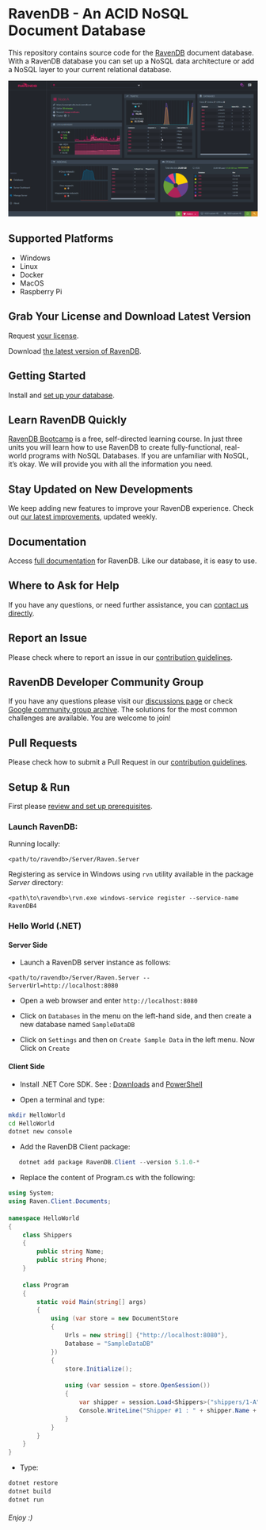 # RavenDB - An ACID NoSQL Document Database
This repository contains source code for the [RavenDB](https://ravendb.net/) document database. With a RavenDB database you can set up a NoSQL data architecture or add a NoSQL layer to your current relational database.

![RavenDB Studio](docs/readmeScreenshot.png)

## Supported Platforms
- Windows
- Linux
- Docker
- MacOS
- Raspberry Pi

## Grab Your License and Download Latest Version

Request [your license](https://ravendb.net/free).

Download [the latest version of RavenDB](https://ravendb.net/downloads).

## Getting Started
Install and [set up your database](https://ravendb.net/docs/article-page/5.1/csharp/start/getting-started).

## Learn RavenDB Quickly
[RavenDB Bootcamp](https://ravendb.net/learn/bootcamp) is a free, self-directed learning course. In just three units you will learn how to use RavenDB to create fully-functional, real-world programs with NoSQL Databases. If you are unfamiliar with NoSQL, it’s okay. We will provide you with all the information you need.

## Stay Updated on New Developments
We keep adding new features to improve your RavenDB experience. Check out [our latest improvements](https://ravendb.net/docs/article-page/5.1/csharp/start/whats-new), updated weekly.

## Documentation
Access [full documentation](https://ravendb.net/docs/article-page/5.1/csharp) for RavenDB. Like our database, it is easy to use.

## Where to Ask for Help
If you have any questions, or need further assistance, you can [contact us directly](https://ravendb.net/contact).

## Report an Issue
Please check where to report an issue in our [contribution guidelines](./CONTRIBUTING.md#reporting-an-issue).

## RavenDB Developer Community Group
If you have any questions please visit our [discussions page](https://github.com/ravendb/ravendb/discussions) or check [Google community group archive](http://groups.google.com/group/ravendb/). The solutions for the most common challenges are available. You are welcome to join!

## Pull Requests
Please check how to submit a Pull Request in our [contribution guidelines](./CONTRIBUTING.md#submitting-a-pull-request).

## Setup & Run

First please [review and set up prerequisites](https://ravendb.net/docs/article-page/5.1/csharp/start/getting-started#prerequisites).

### Launch RavenDB:
Running locally:
```
<path/to/ravendb>/Server/Raven.Server
```

Registering as service in Windows using `rvn` utility available in the package *Server* directory:
```
<path\to\ravendb>\rvn.exe windows-service register --service-name RavenDB4
```

### Hello World (.NET)

#### Server Side

- Launch a RavenDB server instance as follows:
```
<path/to/ravendb>/Server/Raven.Server --ServerUrl=http://localhost:8080
```

- Open a web browser and enter `http://localhost:8080`

- Click on `Databases` in the menu on the left-hand side, and then create a new database named `SampleDataDB`

- Click on `Settings` and then on `Create Sample Data` in the left menu. Now Click on `Create`

#### Client Side

- Install .NET Core SDK. See : [Downloads](https://www.microsoft.com/net/download) and [PowerShell](https://github.com/PowerShell/PowerShell/releases)

- Open a terminal and type:

```bash
mkdir HelloWorld
cd HelloWorld
dotnet new console
```

- Add the RavenDB Client package:

```powershell
   dotnet add package RavenDB.Client --version 5.1.0-*
```

- Replace the content of Program.cs with the following:
```csharp
using System;
using Raven.Client.Documents;

namespace HelloWorld
{
    class Shippers
    {
        public string Name;
        public string Phone;
    }
    
    class Program
    {
        static void Main(string[] args)
        {
            using (var store = new DocumentStore
            {
                Urls = new string[] {"http://localhost:8080"},
                Database = "SampleDataDB"
            })
            {
                store.Initialize();

                using (var session = store.OpenSession())
                {
                    var shipper = session.Load<Shippers>("shippers/1-A");
                    Console.WriteLine("Shipper #1 : " + shipper.Name + ", Phone: " + shipper.Phone);
                }
            }
        }
    }
}
```

- Type:
```bash
dotnet restore
dotnet build
dotnet run
```

###### Enjoy :)
